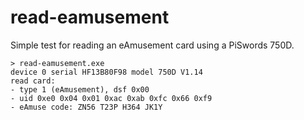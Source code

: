# read-eamusement

Simple test for reading an eAmusement card using a PiSwords 750D.

```
> read-eamusement.exe 
device 0 serial HF13B80F98 model 750D V1.14
read card:
- type 1 (eAmusement), dsf 0x00
- uid 0xe0 0x04 0x01 0xac 0xab 0xfc 0x66 0xf9
- eAmuse code: ZN56 T23P H364 JK1Y
```
